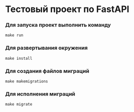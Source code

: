 # Тестовый проект по FastAPI

### Для запуска проект выполнить команду
``
make run
``

### Для развертывания окружения
``
make install
``

### Для создания файлов миграций
``
make makemigrations
``

### Для исполнения миграций
``
make migrate
``